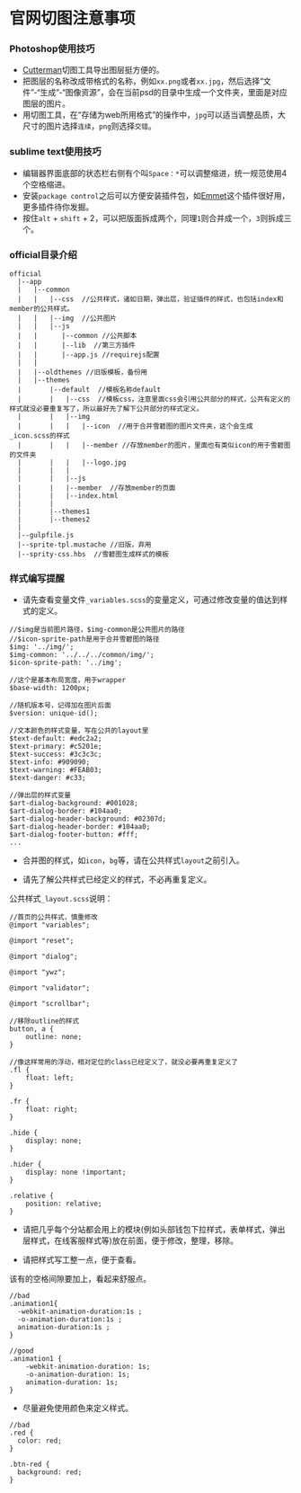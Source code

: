 # 官网切图注意事项

### Photoshop使用技巧
* [Cutterman](http://www.cutterman.cn/v2/cutterman)切图工具导出图层挺方便的。
* 把图层的名称改成带格式的名称，例如`xx.png`或者`xx.jpg`，然后选择“文件”-“生成”-“图像资源”，会在当前psd的目录中生成一个文件夹，里面是对应图层的图片。
* 用切图工具，在“存储为web所用格式”的操作中，`jpg`可以适当调整品质，大尺寸的图片选择`连续`，`png`则选择`交错`。

### sublime text使用技巧
* 编辑器界面底部的状态栏右侧有个叫`Space：*`可以调整缩进，统一规范使用4个空格缩进。
* 安装`package control`之后可以方便安装插件包，如[Emmet](http://emmet.io/)这个插件很好用，更多插件待你发掘。
* 按住`alt` + `shift` + 2，可以把版面拆成两个，同理`1`则合并成一个，`3`则拆成三个。

### official目录介绍

```
official
  |--app
  |   |--common
  |   |   |--css  //公共样式，诸如日期，弹出层，验证插件的样式，也包括index和member的公共样式。
  |   |   |--img  //公共图片
  |   |   |--js
  |   |      |--common //公共脚本
  |   |      |--lib  //第三方插件
  |   |      |--app.js //requirejs配置
  |   |
  |   |--oldthemes //旧版模板，备份用
  |   |--themes
  |       |--default  //模板名称default
  |       |   |--css  //模板css，注意里面css会引用公共部分的样式，公共有定义的样式就没必要重复写了，所以最好先了解下公共部分的样式定义。
  |       |   |--img
  |       |   |   |--icon  //用于合并雪碧图的图片文件夹，这个会生成_icon.scss的样式
  |       |   |   |--member //存放member的图片，里面也有类似icon的用于雪碧图的文件夹
  |       |   |   |--logo.jpg
  |       |   |   
  |       |   |--js
  |       |   |--member  //存放member的页面
  |       |   |--index.html
  |       |
  |       |--themes1
  |       |--themes2
  |       
  |--gulpfile.js
  |--sprite-tpl.mustache //旧版，弃用
  |--sprity-css.hbs  //雪碧图生成样式的模板
```

### 样式编写提醒

* 请先查看变量文件`_variables.scss`的变量定义，可通过修改变量的值达到样式的定义。

```
//$img是当前图片路径，$img-common是公共图片的路径
//$icon-sprite-path是用于合并雪碧图的路径
$img: '../img/';
$img-common: '../../../common/img/';
$icon-sprite-path: '../img';

//这个是基本布局宽度，用于wrapper
$base-width: 1200px;

//随机版本号，记得加在图片后面
$version: unique-id();

//文本颜色的样式变量，写在公共的layout里
$text-default: #edc2a2;
$text-primary: #c5201e;
$text-success: #3c3c3c;
$text-info: #909090;
$text-warning: #FEAB03;
$text-danger: #c33;

//弹出层的样式变量
$art-dialog-background: #001028;
$art-dialog-border: #104aa0;
$art-dialog-header-background: #02307d;
$art-dialog-header-border: #104aa0;
$art-dialog-footer-button: #fff;
...
```

* 合并图的样式，如`icon`，`bg`等，请在公共样式`layout`之前引入。

* 请先了解公共样式已经定义的样式，不必再重复定义。

公共样式`_layout.scss`说明：
```
//首页的公共样式，慎重修改
@import "variables";

@import "reset";

@import "dialog";

@import "ywz";

@import "validator";

@import "scrollbar";

//移除outline的样式
button, a {
    outline: none;
}

//像这样常用的浮动，相对定位的class已经定义了，就没必要再重复定义了
.fl {
    float: left;
}

.fr {
    float: right;
}

.hide {
    display: none;
}

.hider {
    display: none !important;
}

.relative {
    position: relative;
}

```

* 请把几乎每个分站都会用上的模块(例如头部钱包下拉样式，表单样式，弹出层样式，在线客服样式等)放在前面，便于修改，整理，移除。

* 请把样式写工整一点，便于查看。

该有的空格间隙要加上，看起来舒服点。
```
//bad
.animation1{
  -webkit-animation-duration:1s ;
  -o-animation-duration:1s ;
  animation-duration:1s ;
}

//good
.animation1 {
    -webkit-animation-duration: 1s;
    -o-animation-duration: 1s;
    animation-duration: 1s;
}
```

* 尽量避免使用颜色来定义样式。

```
//bad
.red {
  color: red;
}

.btn-red {
  background: red;
}
```
